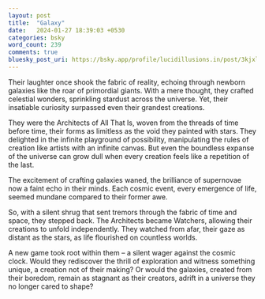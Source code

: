 ```yaml
---
layout: post
title:  "Galaxy"
date:   2024-01-27 18:39:03 +0530
categories: bsky
word_count: 239
comments: true
bluesky_post_uri: https://bsky.app/profile/lucidillusions.in/post/3kjxlzbm6gl2e
---
```



Their laughter once shook the fabric of reality, echoing through newborn galaxies like the roar of primordial giants. With a mere thought, they crafted celestial wonders, sprinkling stardust across the universe. Yet, their insatiable curiosity surpassed even their grandest creations.

They were the Architects of All That Is, woven from the threads of time before time, their forms as limitless as the void they painted with stars. They delighted in the infinite playground of possibility, manipulating the rules of creation like artists with an infinite canvas. But even the boundless expanse of the universe can grow dull when every creation feels like a repetition of the last.

The excitement of crafting galaxies waned, the brilliance of supernovae now a faint echo in their minds. Each cosmic event, every emergence of life, seemed mundane compared to their former awe.

So, with a silent shrug that sent tremors through the fabric of time and space, they stepped back. The Architects became Watchers, allowing their creations to unfold independently. They watched from afar, their gaze as distant as the stars, as life flourished on countless worlds.

A new game took root within them – a silent wager against the cosmic clock. Would they rediscover the thrill of exploration and witness something unique, a creation not of their making? Or would the galaxies, created from their boredom, remain as stagnant as their creators, adrift in a universe they no longer cared to shape?
